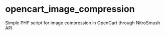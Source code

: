# opencart_image_compression
Simple PHP script for image compression in OpenCart through NitroSmush API
